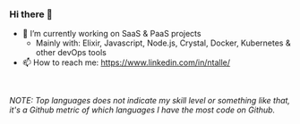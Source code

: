 ### Hi there 👋

- 🔭 I’m currently working on SaaS & PaaS projects
  - Mainly with: Elixir, Javascript, Node.js, Crystal, Docker, Kubernetes & other devOps tools
- 📫 How to reach me: https://www.linkedin.com/in/ntalle/

<!--
**Nicolab/Nicolab** is a ✨ _special_ ✨ repository because its `README.md` (this file) appears on your GitHub profile.

Here are some ideas to get you started:


- 🌱 I’m currently learning ...
- 👯 I’m looking to collaborate on ...
- 🤔 I’m looking for help with ...
- 💬 Ask me about ...
- 😄 Pronouns: ...
- ⚡ Fun fact: ...
-->
<!--
<a href="https://www.linkedin.com/in/ntalle/" target="_blank" title="Keep in touch!">
<img align="center" src="https://github-readme-stats.vercel.app/api?username=Nicolab&count_private=true&show_icons=true&include_all_commits=true&theme=tokyonight" />
</a>
<a href="https://www.linkedin.com/in/ntalle/" target="_blank" title="Keep in touch!">
<img align="center" src="https://github-readme-stats.vercel.app/api/top-langs/?username=Nicolab&layout=compact&theme=tokyonight" />
</a>
-->

<br />

_NOTE: Top languages does not indicate my skill level or something like that, it's a Github metric of which languages I have the most code on Github._
